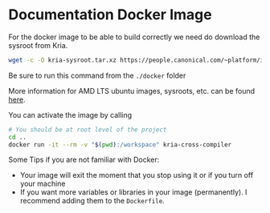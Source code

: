 # Documentation Docker Image

For the docker image to be able to build correctly we need do download the sysroot from Kria.

```bash
wget -c -O kria-sysroot.tar.xz https://people.canonical.com/~platform/images/xilinx/kria24-ubuntu-22.04/iot-limerick-kria-classic-server-2204-classic-22.04-kd05-20240223-170-sysroot.tar.xz
```

Be sure to run this command from the `./docker` folder

More information for AMD LTS ubuntu images, sysroots, etc. can be found [here](https://ubuntu.com/download/amd).

You can activate the image by calling

```bash
# You should be at root level of the project
cd ..
docker run -it --rm -v "$(pwd):/workspace" kria-cross-compiler
```

Some Tips if you are not familiar with Docker:
- Your image will exit the moment that you stop using it or if you turn off your machine
- If you want more variables or libraries in your image (permanently). I recommend adding them to the `Dockerfile`.
